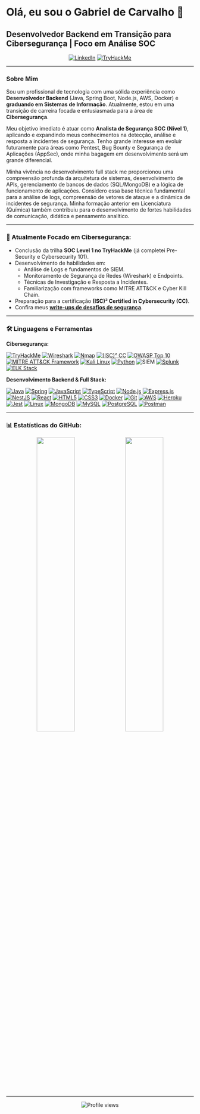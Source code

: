 # Olá, eu sou o Gabriel de Carvalho 👋
## Desenvolvedor Backend em Transição para Cibersegurança | Foco em Análise SOC 

<p align="center">
  <a href="https://www.linkedin.com/in/gabdecarvalho/" target="_blank"><img src="https://img.shields.io/badge/LinkedIn-%230077B5.svg?style=flat-square&logo=linkedin&logoColor=white" alt="LinkedIn"/></a> <a href="https://tryhackme.com/p/PhrygianHat" target="_blank"><img src="https://img.shields.io/badge/TryHackMe-PhrygianHat-88CC14?style=flat-square&logo=tryhackme&logoColor=white" alt="TryHackMe"/></a>
</p>

---

### Sobre Mim

Sou um profissional de tecnologia com uma sólida experiência como **Desenvolvedor Backend** (Java, Spring Boot, Node.js, AWS, Docker) e **graduando em Sistemas de Informação**. Atualmente, estou em uma transição de carreira focada e entusiasmada para a área de **Cibersegurança**.

Meu objetivo imediato é atuar como **Analista de Segurança SOC (Nível 1)**, aplicando e expandindo meus conhecimentos na detecção, análise e resposta a incidentes de segurança. Tenho grande interesse em evoluir futuramente para áreas como Pentest, Bug Bounty e Segurança de Aplicações (AppSec), onde minha bagagem em desenvolvimento será um grande diferencial.

Minha vivência no desenvolvimento full stack me proporcionou uma compreensão profunda da arquitetura de sistemas, desenvolvimento de APIs, gerenciamento de bancos de dados (SQL/MongoDB) e a lógica de funcionamento de aplicações. Considero essa base técnica fundamental para a análise de logs, compreensão de vetores de ataque e a dinâmica de incidentes de segurança. Minha formação anterior em Licenciatura (Química) também contribuiu para o desenvolvimento de fortes habilidades de comunicação, didática e pensamento analítico.

---

### 🌱 Atualmente Focado em Cibersegurança:

* Conclusão da trilha **SOC Level 1 no TryHackMe** (já completei Pre-Security e Cybersecurity 101).
* Desenvolvimento de habilidades em:
    * Análise de Logs e fundamentos de SIEM.
    * Monitoramento de Segurança de Redes (Wireshark) e Endpoints.
    * Técnicas de Investigação e Resposta a Incidentes.
    * Familiarização com frameworks como MITRE ATT&CK e Cyber Kill Chain.
* Preparação para a certificação **(ISC)² Certified in Cybersecurity (CC)**.
* Confira meus [**write-ups de desafios de segurança**](https://github.com/gabdecarvalho/TryHackMe-Writeups-Gabriel).

---

### 🛠️ Linguagens e Ferramentas

**Cibersegurança:**
<p align="left">
  <a href="https://tryhackme.com/p/PhrygianHat" target="_blank" rel="noreferrer"><img src="https://img.shields.io/badge/TryHackMe-88CC14?style=flat-square&logo=tryhackme&logoColor=white" alt="TryHackMe"/></a>
  <a href="https://www.wireshark.org/" target="_blank" rel="noreferrer"><img src="https://img.shields.io/badge/Wireshark-1679A7?style=flat-square&logo=wireshark&logoColor=white" alt="Wireshark"/></a>
  <a href="https://nmap.org/" target="_blank" rel="noreferrer"><img src="https://img.shields.io/badge/Nmap-E42D2E?style=flat-square&logo=nmap&logoColor=white" alt="Nmap"/></a>
  <a href="https://www.isc2.org/Certifications/CC" target="_blank" rel="noreferrer"><img src="https://img.shields.io/badge/(ISC)²%20CC-0073A5?style=flat-square&logo=isc2&logoColor=white" alt="(ISC)² CC"/></a>
  <a href="https://owasp.org/www-project-top-ten/" target="_blank" rel="noreferrer"><img src="https://img.shields.io/badge/OWASP%20Top%2010-772B90?style=flat-square&logo=owasp&logoColor=white" alt="OWASP Top 10"/></a>
  <a href="https://attack.mitre.org/" target="_blank" rel="noreferrer"><img src="https://img.shields.io/badge/MITRE%20ATT&CK-005B94?style=flat-square" alt="MITRE ATT&CK Framework"/></a>
  <a href="https://www.kali.org/" target="_blank" rel="noreferrer"><img src="https://img.shields.io/badge/Kali%20Linux-557C94?style=flat-square&logo=kalilinux&logoColor=white" alt="Kali Linux"/></a>
  <a href="https://www.python.org" target="_blank" rel="noreferrer"><img src="https://img.shields.io/badge/Python-3776AB?style=flat-square&logo=python&logoColor=white" alt="Python"/></a>
  <img src="https://img.shields.io/badge/SIEM-0078D4?style=flat-square" alt="SIEM"/>
  <a href="https://www.splunk.com/" target="_blank" rel="noreferrer"><img src="https://img.shields.io/badge/Splunk-000000?style=flat-square&logo=splunk&logoColor=white" alt="Splunk"/></a>
  <a href="https://www.elastic.co/elastic-stack" target="_blank" rel="noreferrer"><img src="https://img.shields.io/badge/ELK%20Stack-005571?style=flat-square&logo=elasticstack&logoColor=white" alt="ELK Stack"/></a>
</p>

**Desenvolvimento Backend & Full Stack:**
<p align="left">
  <a href="https://www.java.com" target="_blank" rel="noreferrer"><img src="https://img.shields.io/badge/Java-ED8B00?style=flat-square&logo=openjdk&logoColor=white" alt="Java"/></a>
  <a href="https://spring.io/" target="_blank" rel="noreferrer"><img src="https://img.shields.io/badge/Spring-6DB33F?style=flat-square&logo=spring&logoColor=white" alt="Spring"/></a>
  <a href="https://developer.mozilla.org/en-US/docs/Web/JavaScript" target="_blank" rel="noreferrer"><img src="https://img.shields.io/badge/JavaScript-F7DF1E?style=flat-square&logo=javascript&logoColor=black" alt="JavaScript"/></a>
  <a href="https://www.typescriptlang.org/" target="_blank" rel="noreferrer"><img src="https://img.shields.io/badge/TypeScript-007ACC?style=flat-square&logo=typescript&logoColor=white" alt="TypeScript"/></a>
  <a href="https://nodejs.org" target="_blank" rel="noreferrer"><img src="https://img.shields.io/badge/Node.js-339933?style=flat-square&logo=node.js&logoColor=white" alt="Node.js"/></a>
  <a href="https://expressjs.com/pt-br/" target="_blank" rel="noreferrer"><img src="https://img.shields.io/badge/Express.js-000000?style=flat-square&logo=express&logoColor=white" alt="Express.js"/></a>
  <a href="https://nestjs.com/" target="_blank" rel="noreferrer"><img src="https://img.shields.io/badge/NestJS-E0234E?style=flat-square&logo=nestjs&logoColor=white" alt="NestJS"/></a>
  <a href="https://reactjs.org/" target="_blank" rel="noreferrer"><img src="https://img.shields.io/badge/React-20232A?style=flat-square&logo=react&logoColor=61DAFB" alt="React"/></a>
  <a href="https://www.w3.org/html/" target="_blank" rel="noreferrer"><img src="https://img.shields.io/badge/HTML5-E34F26?style=flat-square&logo=html5&logoColor=white" alt="HTML5"/></a>
  <a href="https://www.w3schools.com/css/" target="_blank" rel="noreferrer"><img src="https://img.shields.io/badge/CSS3-1572B6?style=flat-square&logo=css3&logoColor=white" alt="CSS3"/></a>
  <a href="https://www.docker.com/" target="_blank" rel="noreferrer"><img src="https://img.shields.io/badge/Docker-2496ED?style=flat-square&logo=docker&logoColor=white" alt="Docker"/></a>
  <a href="https://git-scm.com/" target="_blank" rel="noreferrer"><img src="https://img.shields.io/badge/Git-F05032?style=flat-square&logo=git&logoColor=white" alt="Git"/></a>
  <a href="https://aws.amazon.com/" target="_blank" rel="noreferrer"><img src="https://img.shields.io/badge/AWS-232F3E?style=flat-square&logo=amazon-aws&logoColor=white" alt="AWS"/></a>
  <a href="https://heroku.com" target="_blank" rel="noreferrer"><img src="https://img.shields.io/badge/Heroku-430098?style=flat-square&logo=heroku&logoColor=white" alt="Heroku"/></a>
  <a href="https://jestjs.io" target="_blank" rel="noreferrer"><img src="https://img.shields.io/badge/Jest-C21325?style=flat-square&logo=jest&logoColor=white" alt="Jest"/></a>
  <a href="https://www.linux.org/" target="_blank" rel="noreferrer"><img src="https://img.shields.io/badge/Linux-FCC624?style=flat-square&logo=linux&logoColor=black" alt="Linux"/></a>
  <a href="https://www.mongodb.com/" target="_blank" rel="noreferrer"><img src="https://img.shields.io/badge/MongoDB-4EA94B?style=flat-square&logo=mongodb&logoColor=white" alt="MongoDB"/></a>
  <a href="https://www.mysql.com/" target="_blank" rel="noreferrer"><img src="https://img.shields.io/badge/MySQL-005C84?style=flat-square&logo=mysql&logoColor=white" alt="MySQL"/></a>
  <a href="https://www.postgresql.org" target="_blank" rel="noreferrer"><img src="https://img.shields.io/badge/PostgreSQL-316192?style=flat-square&logo=postgresql&logoColor=white" alt="PostgreSQL"/></a>
  <a href="https://postman.com" target="_blank" rel="noreferrer"><img src="https://img.shields.io/badge/Postman-FF6C37?style=flat-square&logo=postman&logoColor=white" alt="Postman"/></a>
</p>

---

### 📊 Estatísticas do GitHub:

<p align="center">
  <img width="45%" src="https://github-readme-stats-sigma-five.vercel.app/api?username=gabdecarvalho&theme=onedark&hide_border=false&include_all_commits=true&count_private=true" align="center"/>
  &nbsp;
  <img width="45%" src="https://github-readme-stats-sigma-five.vercel.app/api/top-langs/?username=gabdecarvalho&theme=onedark&hide_border=false&include_all_commits=true&count_private=false&layout=compact" align="center"/>
</p>

---
<p align="center"> 
  <img src="https://komarev.com/ghpvc/?username=gabdecarvalho&label=Profile%20views&color=0e75b6&style=flat-square" alt="Profile views" />
</p>
